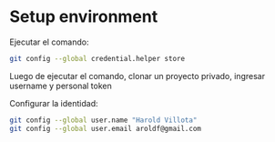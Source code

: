 # Setup environment

Ejecutar el comando:

```bash
git config --global credential.helper store
```
Luego de ejecutar el comando, clonar un proyecto privado, ingresar username y personal token

Configurar la identidad:

```bash
git config --global user.name "Harold Villota"
git config --global user.email aroldf@gmail.com
```
